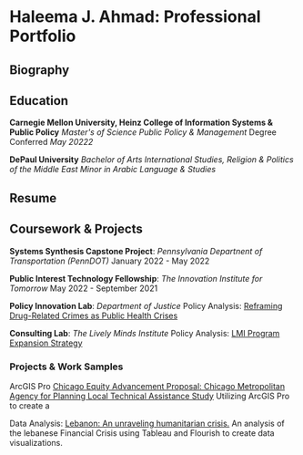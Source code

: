 # Haleema J. Ahmad: Professional Portfolio

## Biography


## Education
**Carnegie Mellon University, Heinz College of Information Systems & Public Policy**
*Master's of Science Public Policy & Management*
Degree Conferred *May 20222*

**DePaul University**
*Bachelor of Arts International Studies, Religion & Politics of the Middle East*
*Minor in Arabic Language & Studies*

## Resume



## Coursework & Projects
**Systems Synthesis Capstone Project**: *Pennsylvania Departnent of Transportation (PennDOT)*
January 2022 - May 2022

**Public Interest Technology Fellowship**: *The Innovation Institute for Tomorrow*
May 2022 - September 2021

**Policy Innovation Lab**: *Department of Justice*
Policy Analysis: [Reframing Drug-Related Crimes as Public Health Crises](https://www.canva.com/design/DAE9pDxPhSU/uiR_tbEvqxWpDuQEg-FwWA/view?utm_content=DAE9pDxPhSU&utm_campaign=designshare&utm_medium=link&utm_source=publishsharelink)

**Consulting Lab**: *The Lively Minds Institute*
Policy Analysis: [LMI Program Expansion Strategy](https://www.canva.com/design/DAEePWJKlbk/3zfYhG0ZDSA0tHYDz3w5gw/view?utm_content=DAEePWJKlbk&utm_campaign=designshare&utm_medium=link&utm_source=publishsharelink)

### Projects & Work Samples
ArcGIS Pro [Chicago Equity Advancement Proposal: Chicago Metropolitan Agency for Planning Local Technical Assistance Study](https://storymaps.arcgis.com/stories/63bbe67bea0541bd80379f3723d3b74a)
Utilizing ArcGIS Pro to create a 

Data Analysis: [Lebanon: An unraveling humanitarian crisis.](https://preview.shorthand.com/GTJGVgN8AGG8TgSj)
An analysis of the lebanese Financial Crisis using Tableau and Flourish to create data visualizations.

